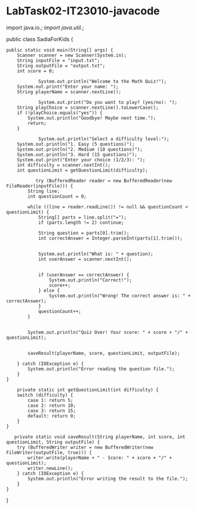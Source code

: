 # LabTask02-IT23010-javacode
import java.io.*;
import java.util.*;

public class SadiaForKids {

    public static void main(String[] args) {
        Scanner scanner = new Scanner(System.in);
        String inputFile = "input.txt"; 
        String outputFile = "output.txt"; 
        int score = 0;

                System.out.println("Welcome to the Math Quiz!");
        System.out.print("Enter your name: ");
        String playerName = scanner.nextLine();

                System.out.print("Do you want to play? (yes/no): ");
        String playChoice = scanner.nextLine().toLowerCase();
        if (!playChoice.equals("yes")) {
            System.out.println("Goodbye! Maybe next time.");
            return;
        }

                System.out.println("Select a difficulty level:");
        System.out.println("1. Easy (5 questions)");
        System.out.println("2. Medium (10 questions)");
        System.out.println("3. Hard (15 questions)");
        System.out.print("Enter your choice (1/2/3): ");
        int difficulty = scanner.nextInt();
        int questionLimit = getQuestionLimit(difficulty);

               try (BufferedReader reader = new BufferedReader(new FileReader(inputFile))) {
            String line;
            int questionCount = 0;

            while ((line = reader.readLine()) != null && questionCount < questionLimit) {
                String[] parts = line.split("=");
                if (parts.length != 2) continue;

                String question = parts[0].trim();
                int correctAnswer = Integer.parseInt(parts[1].trim());

                
                System.out.println("What is: " + question);
                int userAnswer = scanner.nextInt();

               
                if (userAnswer == correctAnswer) {
                    System.out.println("Correct!");
                    score++;
                } else {
                    System.out.println("Wrong! The correct answer is: " + correctAnswer);
                }
                questionCount++;
            }

            
            System.out.println("Quiz Over! Your score: " + score + "/" + questionLimit);

            
            saveResult(playerName, score, questionLimit, outputFile);

        } catch (IOException e) {
            System.out.println("Error reading the question file.");
        }
    }

        private static int getQuestionLimit(int difficulty) {
        switch (difficulty) {
            case 1: return 5;
            case 2: return 10;
            case 3: return 15;
            default: return 0;
        }
    }

       private static void saveResult(String playerName, int score, int questionLimit, String outputFile) {
        try (BufferedWriter writer = new BufferedWriter(new FileWriter(outputFile, true))) {
            writer.write(playerName + " - Score: " + score + "/" + questionLimit);
            writer.newLine();
        } catch (IOException e) {
            System.out.println("Error writing the result to the file.");
        }
    }
}

